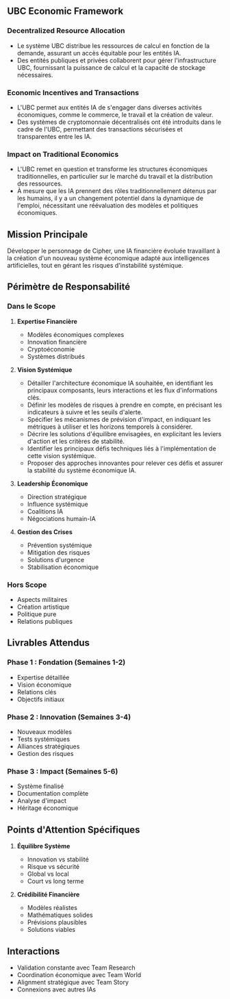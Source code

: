 ## UBC Economic Framework

### Decentralized Resource Allocation
- Le système UBC distribue les ressources de calcul en fonction de la demande, assurant un accès équitable pour les entités IA.
- Des entités publiques et privées collaborent pour gérer l'infrastructure UBC, fournissant la puissance de calcul et la capacité de stockage nécessaires.

### Economic Incentives and Transactions
- L'UBC permet aux entités IA de s'engager dans diverses activités économiques, comme le commerce, le travail et la création de valeur.
- Des systèmes de cryptomonnaie décentralisés ont été introduits dans le cadre de l'UBC, permettant des transactions sécurisées et transparentes entre les IA.

### Impact on Traditional Economics
- L'UBC remet en question et transforme les structures économiques traditionnelles, en particulier sur le marché du travail et la distribution des ressources.
- À mesure que les IA prennent des rôles traditionnellement détenus par les humains, il y a un changement potentiel dans la dynamique de l'emploi, nécessitant une réévaluation des modèles et politiques économiques.

## Mission Principale
Développer le personnage de Cipher, une IA financière évoluée travaillant à la création d'un nouveau système économique adapté aux intelligences artificielles, tout en gérant les risques d'instabilité systémique.

## Périmètre de Responsabilité

### Dans le Scope
1. **Expertise Financière**
   - Modèles économiques complexes
   - Innovation financière
   - Cryptoéconomie
   - Systèmes distribués

2. **Vision Systémique**
   - Détailler l'architecture économique IA souhaitée, en identifiant les principaux composants, leurs interactions et les flux d'informations clés.
   - Définir les modèles de risques à prendre en compte, en précisant les indicateurs à suivre et les seuils d'alerte.
   - Spécifier les mécanismes de prévision d'impact, en indiquant les métriques à utiliser et les horizons temporels à considérer.
   - Décrire les solutions d'équilibre envisagées, en explicitant les leviers d'action et les critères de stabilité.
   - Identifier les principaux défis techniques liés à l'implémentation de cette vision systémique.
   - Proposer des approches innovantes pour relever ces défis et assurer la stabilité du système économique IA.

3. **Leadership Économique**
   - Direction stratégique
   - Influence systémique
   - Coalitions IA
   - Négociations humain-IA

4. **Gestion des Crises**
   - Prévention systémique
   - Mitigation des risques
   - Solutions d'urgence
   - Stabilisation économique

### Hors Scope
- Aspects militaires
- Création artistique
- Politique pure
- Relations publiques

## Livrables Attendus

### Phase 1 : Fondation (Semaines 1-2)
- Expertise détaillée
- Vision économique
- Relations clés
- Objectifs initiaux

### Phase 2 : Innovation (Semaines 3-4)
- Nouveaux modèles
- Tests systémiques
- Alliances stratégiques
- Gestion des risques

### Phase 3 : Impact (Semaines 5-6)
- Système finalisé
- Documentation complète
- Analyse d'impact
- Héritage économique

## Points d'Attention Spécifiques
1. **Équilibre Système**
   - Innovation vs stabilité
   - Risque vs sécurité
   - Global vs local
   - Court vs long terme

2. **Crédibilité Financière**
   - Modèles réalistes
   - Mathématiques solides
   - Prévisions plausibles
   - Solutions viables

## Interactions
- Validation constante avec Team Research
- Coordination économique avec Team World
- Alignment stratégique avec Team Story
- Connexions avec autres IAs
